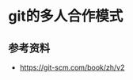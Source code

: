 <!--
 * @Author: shgopher shgopher@gmail.com
 * @Date: 2022-12-30 01:32:56
 * @LastEditors: shgopher shgopher@gmail.com
 * @LastEditTime: 2023-05-07 02:00:14
 * @FilePath: /dingdang/git/多人合作模式/README.md
 * @Description: 
 * 
 * Copyright (c) 2023 by shgopher, All Rights Reserved. 
-->
# git的多人合作模式

## 参考资料
- https://git-scm.com/book/zh/v2
